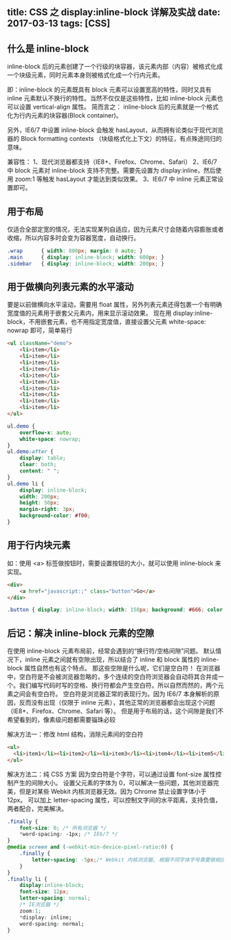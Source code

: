 title: CSS 之 display:inline-block 详解及实战
date: 2017-03-13
tags: [CSS]
---

## 什么是 inline-block

inline-block 后的元素创建了一个行级的块容器，该元素内部（内容）被格式化成一个块级元素，同时元素本身则被格式化成一个行内元素。

即：inline-block 的元素既具有 block 元素可以设置宽高的特性，同时又具有 inline 元素默认不换行的特性。当然不仅仅是这些特性，比如 inline-block 元素也可以设置 vertical-align 属性。
简而言之：
inline-block 后的元素就是一个格式化为行内元素的块容器(Block container)。

另外，IE6/7 中设置 inline-block 会触发 hasLayout，从而拥有论类似于现代浏览器的 Block formatting contexts （块级格式化上下文）的特征，有点殊途同归的意味。

兼容性：
1、现代浏览器都支持（IE8+、Firefox、Chrome、Safari）
2、IE6/7 中 block 元素对 inline-block 支持不完整。需要先设置为 display:inline，然后使用 zoom:1 等触发 hasLayout 才能达到类似效果。
3、IE6/7 中 inline 元素正常设置即可。


## 用于布局
仅适合全部定宽的情况，无法实现某列自适应，因为元素尺寸会随着内容膨胀或者收缩，所以内容多时会变为容器宽度，自动换行。

```css
.wrap      { width: 800px; margin: 0 auto; }
.main      { display: inline-block; width: 600px; }
.sidebar   { display: inline-block; width: 200px; }
```

## 用于做横向列表元素的水平滚动
要是以前做横向水平滚动，需要用 float 属性，另外列表元素还得包裹一个有明确宽度值的元素用于嵌套父元素内，用来显示滚动效果。
现在用 display:inline-block，不用嵌套元素，也不用指定宽度值，直接设置父元素 white-space: nowrap 即可，简单易行

```html
<ul className="demo">
    <li>item</li>
    <li>item</li>
    <li>item</li>
    <li>item</li>
    <li>item</li>
    <li>item</li>
    <li>item</li>
    <li>item</li>
    <li>item</li>
    <li>item</li>
</ul>
```
```css
ul.demo {
    overflow-x: auto;
    white-space: nowrap;
}
ul.demo:after {
    display: table;
    clear: both;
    content: " ";
}
ul.demo li {
    display: inline-block;
    width: 200px;
    height: 50px;
    margin-right: 3px;
    background-color: #f00;
}
```

## 用于行内块元素
如：使用  &lt;a> 标签做按钮时，需要设置按钮的大小，就可以使用 inline-block 来实现。
```html
<div>
    <a href="javascript:;" class="button">Go</a>
</div>
```
```css
.button { display: inline-block; width: 150px; background: #666; color: #fff; text-align: center; line-height: 45px; }
```

## 后记：解决 inline-block 元素的空隙

在使用 inline-block 元素布局前，经常会遇到的“换行符/空格间隙”问题。
默认情况下，inline 元素之间就有空隙出现，所以结合了 inline 和 block 属性的 inline-block 属性自然也有这个特点。
那这些空隙是什么呢，它们是空白符！
在浏览器中，空白符是不会被浏览器忽略的，多个连续的空白符浏览器会自动将其合并成一个。我们编写代码时写的空格、换行符都会产生空白符。所以自然而然的，两个元素之间会有空白符。
空白符是浏览器正常的表现行为。因为 IE6/7 本身解析的原因，反而没有出现（仅限于 inline 元素），其他正常的浏览器都会出现这个问题（IE8+、Firefox、Chrome、Safari 等）。
但是用于布局的话，这个间隙是我们不希望看到的，像素级问题都需要锱珠必较

解决方法一：修改 html 结构，消除元素间的空白符
```html
<ul>
  <li>item1</li><li>item2</li><li>item3</li><li>item4</li><li>item5</li>
</ul>
```

解决方法二：纯 CSS 方案
因为空白符是个字符，可以通过设置 font-size 属性控制产生的间隙大小。
设置父元素的字体为 0，可以解决一些问题，其他浏览器完美，但是对某些 Webkit 内核浏览器无效。因为 Chrome 禁止设置字体小于 12px。
可以加上 letter-spacing 属性，可以控制文字间的水平距离，支持负值，两者配合，完美解决。

```css
.finally {
	font-size: 0; /* 所有浏览器 */
    *word-spacing: -1px; /* IE6/7 */
}
@media screen and (-webkit-min-device-pixel-ratio:0) {
    .finally {
        letter-spacing: -5px;/* Webkit 内核浏览器, 根据不同字体字号需要做相应调整 */
    }
}
.finally li {
	display:inline-block;
	font-size: 12px;
	letter-spacing: normal;
	/* IE浏览器 */
	zoom:1;
	*display: inline;
	word-spacing: normal;
}
```
